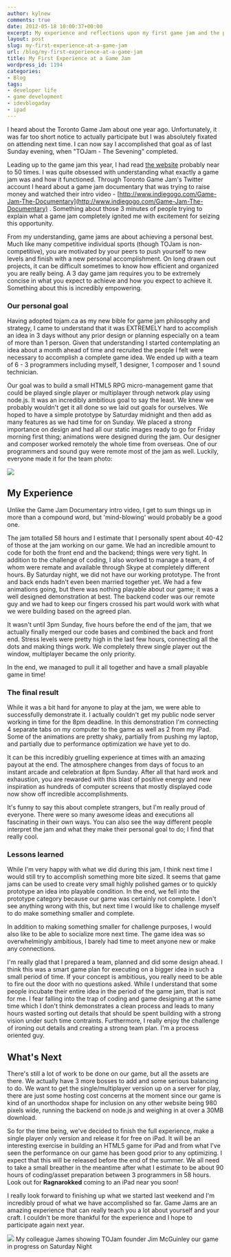 ```yaml
---
author: kylnew
comments: true
date: 2012-05-18 10:00:37+00:00
excerpt: My experience and reflections upon my first game jam and the prototype we developed that will become a small free HTML5 iPad App.
layout: post
slug: my-first-experience-at-a-game-jam
url: /blog/my-first-experience-at-a-game-jam
title: My First Experience at a Game Jam
wordpress_id: 1194
categories:
- Blog
tags:
- developer life
- game development
- idevblogaday
- ipad
---
```


I heard about the Toronto Game Jam about one year ago. Unfortunately, it was far too short notice to actually participate but I was absolutely fixated on attending next time. I can now say I accomplished that goal as of last Sunday evening, when "TOJam - The Sevening" completed.

Leading up to the game jam this year, I had read [the website](http://www.tojam.ca) probably near to 50 times. I was quite obsessed with understanding what exactly a game jam was and how it functioned. Through Toronto Game Jam's Twitter account I heard about a game jam documentary that was trying to raise money and watched their intro video - [http://www.indiegogo.com/Game-Jam-The-Documentary](http://www.indiegogo.com/Game-Jam-The-Documentary) . Something about those 3 minutes of people trying to explain what a game jam completely ignited me with excitement for seizing this opportunity.

From my understanding, game jams are about achieving a personal best. Much like many competitive individual sports (though TOJam is non-competitive), you are motivated by your peers to push yourself to new levels and finish with a new personal accomplishment. On long drawn out projects, it can be difficult sometimes to know how efficient and organized you are really being. A 3 day game jam requires you to be extremely concise in what you expect to achieve and how you expect to achieve it. Something about this is incredibly empowering.



### Our personal goal


Having adopted tojam.ca as my new bible for game jam philosophy and strategy, I came to understand that it was EXTREMELY hard to accomplish an idea in 3 days without any prior design or planning especially on a team of more than 1 person. Given that understanding I started contemplating an idea about a month ahead of time and recruited the people I felt were necessary to accomplish a complete game idea. We ended up with a team of 6 - 3 programmers including myself, 1 designer, 1 composer and 1 sound technician. 

Our goal was to build a small HTML5 RPG micro-management game that could be played single player or multiplayer through network play using node.js. It was an incredibly ambitious goal to say the least. We knew we probably wouldn't get it all done so we laid out goals for ourselves. We hoped to have a simple prototype by Saturday midnight and then add as many features as we had time for on Sunday. We placed a strong importance on design and had all our static images ready to go for Friday morning first thing; animations were designed during the jam. Our designer and composer worked remotely the whole time from overseas. One of our programmers and sound guy were remote most of the jam as well. Luckily, everyone made it for the team photo:

![](http://kylnew.com/wp-content/uploads/2012/05/7201129800_e8c17e122f_b.jpg)


## My Experience


Unlike the Game Jam Documentary intro video, I get to sum things up in more than a compound word, but 'mind-blowing' would probably be a good one.

The jam totalled 58 hours and I estimate that I personally spent about 40-42 of those at the jam working on our game. We had an incredible amount to code for both the front end and the backend; things were very tight. In addition to the challenge of coding, I also worked to manage a team, 4 of whom were remate and available through Skype at completely different hours. 
By Saturday night, we did not have our working prototype. The front and back ends hadn't even been married together yet. We had a few animations going, but there was nothing playable about our game; it was a well designed demonstration at best. The backend coder was our remote guy and we had to keep our fingers crossed his part would work with what we were building based on the agreed plan.

It wasn't until 3pm Sunday, five hours before the end of the jam, that we actually finally merged our code bases and combined the back and front end. Stress levels were pretty high in the last few hours, connecting all the dots and making things work. We completely threw single player out the window, multiplayer became the only priority.

In the end, we managed to pull it all together and have a small playable game in time!


### The final result


While it was a bit hard for anyone to play at the jam, we were able to successfully demonstrate it. I actually couldn't get my public node server working in time for the 8pm deadline.
In this demonstration I'm connecting 4 separate tabs on my computer to the game as well as 2 from my iPad. Some of the animations are pretty shaky, partially from pushing my laptop, and partially due to performance optimization we have yet to do.



It can be this incredibly gruelling experience at times with an amazing payout at the end. The atmosphere changes from days of focus to an instant arcade and celebration at 8pm Sunday. After all that hard work and exhaustion, you are rewarded with this blast of positive energy and new inspiration as hundreds of computer screens that mostly displayed code now show off incredible accomplishments.

It's funny to say this about complete strangers, but I'm really proud of everyone. There were so many awesome ideas and executions all fascinating in their own ways. You can also see the way different people interpret the jam and what they make their personal goal to do; I find that really cool.


### Lessons learned


While I'm very happy with what we did during this jam, I think next time I would still try to accomplish something more bite sized. It seems that game jams can be used to create very small highly polished games or to quickly prototype an idea into playable condition. In the end, we fell into the prototype category because our game was certainly not complete. I don't see anything wrong with this, but next time I would like to challenge myself to do make something smaller and complete.

In addition to making something smaller for challenge purposes, I would also like to be able to socialize more next time. The game idea was so overwhelmingly ambitious, I barely had time to meet anyone new or make any connections.

I'm really glad that I prepared a team, planned and did some design ahead. I think this was a smart game plan for executing on a bigger idea in such a small period of time. If your concept is ambitious, you really need to be able to fire out the door with no questions asked. While I understand that some people incubate their entire idea in the period of the game jam, that is not for me. I fear falling into the trap of coding and game designing at the same time which I don't think demonstrates a clean process and leads to many hours wasted sorting out details that should be spent building with a strong vision under such time contraints. Furthermore, I really enjoy the challenge of ironing out details and creating a strong team plan. I'm a process oriented guy.



## What's Next


There's still a lot of work to be done on our game, but all the assets are there. We actually have 3 more bosses to add and some serious balancing to do.
We want to get the single/multiplayer version up on a server for play, there are just some hosting cost concerns at the moment since our game is kind of an unorthodox shape for inclusion on any other website being 980 pixels wide, running the backend on node.js and weighing in at over a 30MB download.

So for the time being, we've decided to finish the full experience, make a single player only version and release it for free on iPad. It will be an interesting exercise in building an HTML5 game for iPad and from what I've seen the performance on our game has been good prior to any optimizing. I expect that this will be released before the end of the summer. We all need to take a small breather in the meantime after what I estimate to be about 90 hours of coding/asset preparation between 3 programmers in 58 hours. Look out for **Ragnarokked** coming to an iPad near you soon!

I really look forward to finishing up what we started last weekend and I'm incredibly proud of what we have accomplished so far. Game Jams are an amazing experience that can really teach you a lot about yourself and your craft. I couldn't be more thankful for the experience and I hope to participate again next year.

![](http://kylnew.com/wp-content/uploads/2012/05/7186398072_6b59643a02_b.jpg)
My colleague James showing TOJam founder Jim McGuinley our game in progress on Saturday Night
